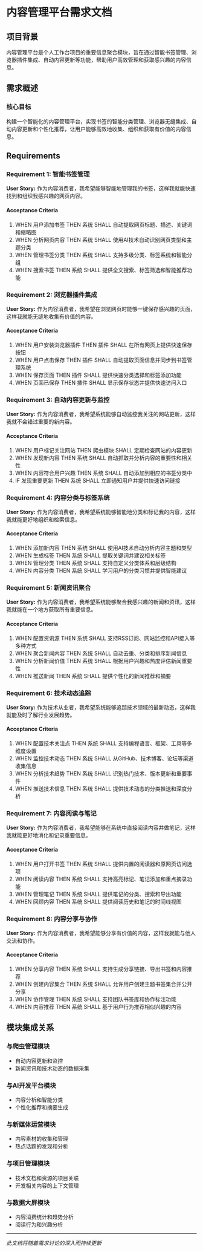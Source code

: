 # 内容管理平台需求文档

## 项目背景

内容管理平台是个人工作台项目的重要信息聚合模块，旨在通过智能书签管理、浏览器插件集成、自动内容更新等功能，帮助用户高效管理和获取感兴趣的内容信息。

## 需求概述

### 核心目标
构建一个智能化的内容管理平台，实现书签的智能分类管理、浏览器无缝集成、自动内容更新和个性化推荐，让用户能够高效地收集、组织和获取有价值的内容信息。

## Requirements

### Requirement 1: 智能书签管理

**User Story:** 作为内容消费者，我希望能够智能地管理我的书签，这样我就能快速找到和组织我感兴趣的网页内容。

#### Acceptance Criteria

1. WHEN 用户添加书签 THEN 系统 SHALL 自动提取网页标题、描述、关键词和缩略图
2. WHEN 分析网页内容 THEN 系统 SHALL 使用AI技术自动识别网页类型和主题分类
3. WHEN 管理书签分类 THEN 系统 SHALL 支持多级分类、标签系统和智能分组
4. WHEN 搜索书签 THEN 系统 SHALL 提供全文搜索、标签筛选和智能推荐功能

### Requirement 2: 浏览器插件集成

**User Story:** 作为内容消费者，我希望在浏览网页时能够一键保存感兴趣的页面，这样我就能无缝地收集有价值的内容。

#### Acceptance Criteria

1. WHEN 用户安装浏览器插件 THEN 插件 SHALL 在所有网页上提供快速保存按钮
2. WHEN 用户点击保存 THEN 插件 SHALL 自动提取页面信息并同步到书签管理系统
3. WHEN 保存页面 THEN 插件 SHALL 提供快速分类选择和标签添加功能
4. WHEN 页面已保存 THEN 插件 SHALL 显示保存状态并提供快速访问入口

### Requirement 3: 自动内容更新与监控

**User Story:** 作为内容消费者，我希望系统能够自动监控我关注的网站更新，这样我就不会错过重要的新内容。

#### Acceptance Criteria

1. WHEN 用户标记关注网站 THEN 爬虫模块 SHALL 定期检查网站的内容更新
2. WHEN 发现新内容 THEN 系统 SHALL 自动抓取并分析内容的重要性和相关性
3. WHEN 内容符合用户兴趣 THEN 系统 SHALL 自动添加到相应的书签分类中
4. IF 发现重要更新 THEN 系统 SHALL 立即通知用户并提供快速访问链接

### Requirement 4: 内容分类与标签系统

**User Story:** 作为内容消费者，我希望系统能够智能地分类和标记我的内容，这样我就能更好地组织和检索信息。

#### Acceptance Criteria

1. WHEN 添加新内容 THEN 系统 SHALL 使用AI技术自动分析内容主题和类型
2. WHEN 生成标签 THEN 系统 SHALL 提取关键词并建议相关标签
3. WHEN 管理分类 THEN 系统 SHALL 支持自定义分类体系和层级结构
4. WHEN 内容分类 THEN 系统 SHALL 学习用户的分类习惯并提供智能建议

### Requirement 5: 新闻资讯聚合

**User Story:** 作为内容消费者，我希望系统能够聚合我感兴趣的新闻和资讯，这样我就能在一个地方获取所有重要信息。

#### Acceptance Criteria

1. WHEN 配置资讯源 THEN 系统 SHALL 支持RSS订阅、网站监控和API接入等多种方式
2. WHEN 聚合新闻内容 THEN 系统 SHALL 自动去重、分类和排序新闻信息
3. WHEN 分析新闻价值 THEN 系统 SHALL 根据用户兴趣和热度评估新闻重要性
4. WHEN 推送新闻 THEN 系统 SHALL 提供个性化的新闻推荐和摘要

### Requirement 6: 技术动态追踪

**User Story:** 作为技术从业者，我希望系统能够追踪技术领域的最新动态，这样我就能及时了解行业发展趋势。

#### Acceptance Criteria

1. WHEN 配置技术关注点 THEN 系统 SHALL 支持编程语言、框架、工具等多维度设置
2. WHEN 监控技术动态 THEN 系统 SHALL 从GitHub、技术博客、论坛等渠道收集信息
3. WHEN 分析技术趋势 THEN 系统 SHALL 识别热门技术、版本更新和重要事件
4. WHEN 推送技术信息 THEN 系统 SHALL 提供技术动态的分类推送和深度分析

### Requirement 7: 内容阅读与笔记

**User Story:** 作为内容消费者，我希望能够在系统中直接阅读内容并做笔记，这样我就能更好地消化和记录重要信息。

#### Acceptance Criteria

1. WHEN 用户打开书签 THEN 系统 SHALL 提供内置的阅读器和原网页访问选项
2. WHEN 阅读内容 THEN 系统 SHALL 支持高亮标记、笔记添加和重点摘录功能
3. WHEN 管理笔记 THEN 系统 SHALL 提供笔记的分类、搜索和导出功能
4. WHEN 回顾内容 THEN 系统 SHALL 提供阅读历史和笔记的时间线视图

### Requirement 8: 内容分享与协作

**User Story:** 作为内容消费者，我希望能够分享有价值的内容，这样我就能与他人交流和协作。

#### Acceptance Criteria

1. WHEN 分享内容 THEN 系统 SHALL 支持生成分享链接、导出书签和内容推荐
2. WHEN 创建内容集合 THEN 系统 SHALL 允许用户创建主题书签集合并公开分享
3. WHEN 协作管理 THEN 系统 SHALL 支持团队书签库和协作标注功能
4. WHEN 内容推荐 THEN 系统 SHALL 基于用户行为推荐相似兴趣的内容

## 模块集成关系

### 与爬虫管理模块
- 自动内容更新和监控
- 新闻资讯和技术动态的数据采集

### 与AI开发平台模块
- 内容分析和智能分类
- 个性化推荐和摘要生成

### 与新媒体运营模块
- 内容素材的收集和管理
- 热点话题的发现和分析

### 与项目管理模块
- 技术文档和资源的项目关联
- 开发相关内容的上下文管理

### 与数据大屏模块
- 内容消费统计和趋势分析
- 阅读行为和兴趣分析

---

*此文档将随着需求讨论的深入而持续更新*